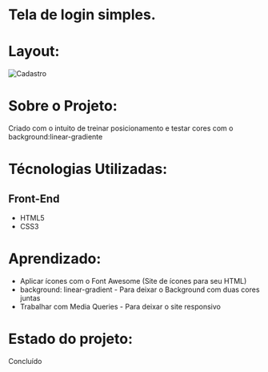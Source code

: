 # Tela de login simples.

# Layout:
![Cadastro](https://user-images.githubusercontent.com/103468962/170996072-478489c5-ba08-4e7a-9d01-06a797613da6.png)

# Sobre o Projeto:
Criado com o intuito de treinar posicionamento e testar cores com o background:linear-gradiente

# Técnologias Utilizadas:
## Front-End
* HTML5
* CSS3
# Aprendizado:
* Aplicar ícones com o Font Awesome (Site de ícones para seu HTML)
* background: linear-gradient - Para deixar o Background com duas cores juntas
* Trabalhar com Media Queries - Para deixar o site responsivo
# Estado do projeto:
Concluído
